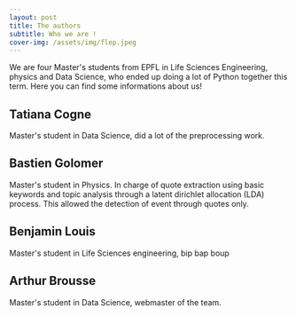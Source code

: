 ```yaml
---
layout: post
title: The authors
subtitle: Who we are !
cover-img: /assets/img/flep.jpeg
---
```

We are four Master's students from EPFL in Life Sciences Engineering, physics and Data Science, who ended up doing a lot of Python together this term. Here you can find some informations about us!

## Tatiana Cogne

Master's student in Data Science, did a lot of the preprocessing work.

## Bastien Golomer

Master's student in Physics. 
In charge of quote extraction using basic keywords and topic analysis through a latent dirichlet allocation (LDA) process. This allowed the detection of event through quotes only.

## Benjamin Louis

Master's student in Life Sciences engineering, bip bap boup


## Arthur Brousse

Master's student in Data Science, webmaster of the team.  
